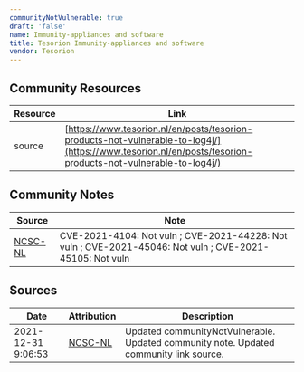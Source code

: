 ```yaml
---
communityNotVulnerable: true
draft: 'false'
name: Immunity-appliances and software
title: Tesorion Immunity-appliances and software
vendor: Tesorion
---
```



## Community Resources
| Resource | Link |
| --- | --- |
| source | [https://www.tesorion.nl/en/posts/tesorion-products-not-vulnerable-to-log4j/](https://www.tesorion.nl/en/posts/tesorion-products-not-vulnerable-to-log4j/) |

## Community Notes
| Source | Note |
| --- | --- |
| [NCSC-NL](https://github.com/NCSC-NL/log4shell/blob/main/software/README.md) | CVE-2021-4104: Not vuln ; CVE-2021-44228: Not vuln ; CVE-2021-45046: Not vuln ; CVE-2021-45105: Not vuln </ul> |

## Sources
| Date | Attribution | Description |
| --- | --- | --- |
| 2021-12-31 9:06:53 | [NCSC-NL](https://github.com/NCSC-NL/log4shell/blob/main/software/README.md) | Updated communityNotVulnerable. Updated community note. Updated community link source.  |

